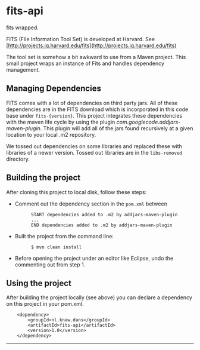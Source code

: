 # fits-api
fits wrapped.

FITS (File Information Tool Set) is developed at Harvard. 
See [http://projects.iq.harvard.edu/fits](http://projects.iq.harvard.edu/fits)

The tool set is somehow a bit awkward to use from a Maven project. This
small project wraps an instance of Fits and handles dependency management.


## Managing Dependencies
FITS comes with a lot of dependencies on third party jars.
All of these dependencies are in the FITS download which is
incorporated in this code base under `fits-{version}`.
This project integrates these dependencies with the maven
life cycle by using the plugin
_com.googlecode.addjars-maven-plugin_. This plugin will add all of
the jars found recursively at a given location to your local
.m2 repository.

We tossed out dependencies on some libraries and replaced these
with libraries of a newer version. Tossed out libraries are in the
`libs-removed` directory.


## Building the project
After cloning this project to local disk, follow these steps:

- Comment out the dependency section in the `pom.xml` between

			START dependencies added to .m2 by addjars-maven-plugin
			...
			END dependencies added to .m2 by addjars-maven-plugin

- Built the project from the command line: 

			$ mvn clean install

- Before opening the project under an editor like Eclipse, undo the commenting out from step 1.

## Using the project
After building the project locally (see above) you can declare a dependency on this project
in your pom.xml. 

		<dependency>
			<groupId>nl.knaw.dans</groupId>
			<artifactId>fits-api</artifactId>
			<version>1.0</version>
		</dependency>
		
---

